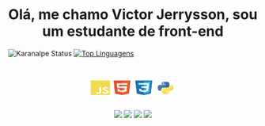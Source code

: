 ## 

<h1 align="center">Olá, me chamo Victor Jerrysson, sou um estudante de front-end</h1>

![Karanalpe Status](https://github-readme-stats.vercel.app/api?username=VictorJGB&show_icons=true&theme=tokyonight)
[![Top Linguagens](https://github-readme-stats.vercel.app/api/top-langs/?username=VictorJGB&layout=compact)](https://github.com/anuraghazra/github-readme-stats)

##
  
<div align="center" style="display: inline_block"><br>
  <img align="center" alt="Jerry-Js" height="30" width="40" src="https://raw.githubusercontent.com/devicons/devicon/master/icons/javascript/javascript-plain.svg">
  <img align="center" alt="Jerry-HTML" height="30" width="40" src="https://raw.githubusercontent.com/devicons/devicon/master/icons/html5/html5-original.svg">
  <img align="center" alt="Jerry-CSS" height="30" width="40" src="https://raw.githubusercontent.com/devicons/devicon/master/icons/css3/css3-original.svg">
  <img align="center" alt="Jerry-Python" height="30" width="40" src="https://raw.githubusercontent.com/devicons/devicon/master/icons/python/python-original.svg">
</div>
  
##
  
<div align="center">
  <a href="https://instagram.com/rafaballerini" target="_blank"><img src="https://img.shields.io/badge/-Instagram-%23E4405F?style=for-the-badge&logo=instagram&logoColor=white" target="_blank"></a>
  <a href="https://api.whatsapp.com/send?phone=5588996248942&text=Olá, me chamo Victor" target="_blank"><img src="https://img.shields.io/badge/WhatsApp-25D366?style=for-the-badge&logo=whatsapp&logoColor=white" target="_blank"></a>
  <a href = "mailto:contatovictorjerrysson@gmail.com"><img src="https://img.shields.io/badge/-Gmail-%23333?style=for-the-badge&logo=gmail&logoColor=white" target="_blank"></a>
  <a href="https://www.linkedin.com/in/victor-jerrysson-gama-bastos-084793203" target="_blank"><img src="https://img.shields.io/badge/-LinkedIn-%230077B5?style=for-the-badge&logo=linkedin&logoColor=white" target="_blank"></a> 
</div>

